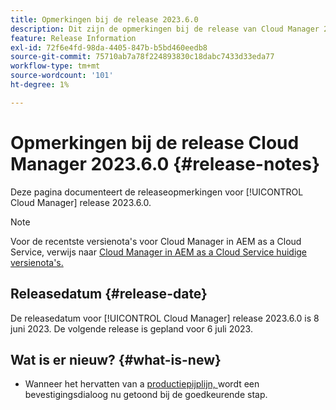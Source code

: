 ```yaml
---
title: Opmerkingen bij de release 2023.6.0
description: Dit zijn de opmerkingen bij de release van Cloud Manager 2023.6.0.
feature: Release Information
exl-id: 72f6e4fd-98da-4405-847b-b5bd460eedb8
source-git-commit: 75710ab7a78f224893830c18dabc7433d33eda77
workflow-type: tm+mt
source-wordcount: '101'
ht-degree: 1%

---
```


# Opmerkingen bij de release Cloud Manager 2023.6.0 {#release-notes}

Deze pagina documenteert de releaseopmerkingen voor [!UICONTROL Cloud Manager] release 2023.6.0.

>[!NOTE]
>
>Voor de recentste versienota&#39;s voor Cloud Manager in AEM as a Cloud Service, verwijs naar [ Cloud Manager in AEM as a Cloud Service huidige versienota&#39;s.](https://experienceleague.adobe.com/docs/experience-manager-cloud-service/content/implementing/using-cloud-manager/release-notes-cloud-manager/release-notes-cm-current.html)

## Releasedatum {#release-date}

De releasedatum voor [!UICONTROL Cloud Manager] release 2023.6.0 is 8 juni 2023. De volgende release is gepland voor 6 juli 2023.

## Wat is er nieuw? {#what-is-new}

* Wanneer het hervatten van a [ productiepijplijn, ](/help/using/production-pipelines.md) wordt een bevestigingsdialoog nu getoond bij de goedkeurende stap.
